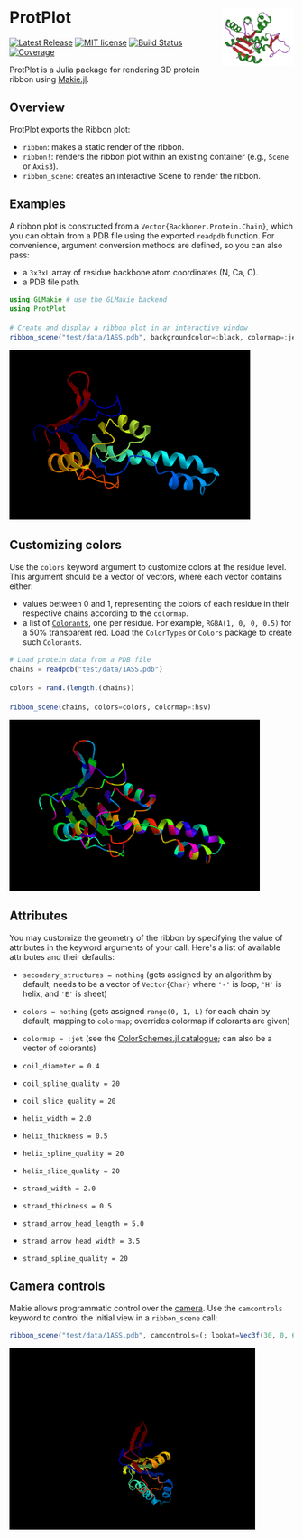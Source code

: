 # <img width="25%" src="./images/sticker.png" align="right" /> ProtPlot

[![Latest Release](https://img.shields.io/github/release/MurrellGroup/ProtPlot.jl.svg)](https://github.com/MurrellGroup/ProtPlot.jl/releases/latest)
[![MIT license](https://img.shields.io/badge/license-MIT-green.svg)](https://opensource.org/license/MIT)
[![Build Status](https://github.com/MurrellGroup/ProtPlot.jl/actions/workflows/CI.yml/badge.svg?branch=main)](https://github.com/MurrellGroup/ProtPlot.jl/actions/workflows/CI.yml?query=branch%3Amain)
[![Coverage](https://codecov.io/gh/MurrellGroup/ProtPlot.jl/branch/main/graph/badge.svg)](https://codecov.io/gh/MurrellGroup/ProtPlot.jl)

ProtPlot is a Julia package for rendering 3D protein ribbon using [Makie.jl](https://github.com/MakieOrg/Makie.jl).

## Overview

ProtPlot exports the Ribbon plot:
- `ribbon`: makes a static render of the ribbon.
- `ribbon!`: renders the ribbon plot within an existing container (e.g., `Scene` or `Axis3`).
- `ribbon_scene`: creates an interactive Scene to render the ribbon.

## Examples

A ribbon plot is constructed from a `Vector{Backboner.Protein.Chain}`, which you can obtain from a PDB file using the exported `readpdb` function.
For convenience, argument conversion methods are defined, so you can also pass:
- a `3x3xL` array of residue backbone atom coordinates (N, Ca, C).
- a PDB file path.

```julia
using GLMakie # use the GLMakie backend
using ProtPlot

# Create and display a ribbon plot in an interactive window
ribbon_scene("test/data/1ASS.pdb", backgroundcolor=:black, colormap=:jet)
```
![plain gradient](images/1ASS.png)

## Customizing colors

Use the `colors` keyword argument to customize colors at the residue level. This argument should be a vector of vectors, where each vector contains either:

- values between 0 and 1, representing the colors of each residue in their respective chains according to the `colormap`.
- a list of [`Colorant`s](https://github.com/JuliaGraphics/ColorTypes.jl?tab=readme-ov-file#colortypes), one per residue. For example, `RGBA(1, 0, 0, 0.5)` for a 50% transparent red. Load the `ColorTypes` or `Colors` package to create such `Colorant`s.

```julia
# Load protein data from a PDB file
chains = readpdb("test/data/1ASS.pdb")

colors = rand.(length.(chains))

ribbon_scene(chains, colors=colors, colormap=:hsv)
```
![random colors](images/1ASS-color.png)

## Attributes
You may customize the geometry of the ribbon by specifying the value of attributes in the keyword arguments of your call. Here's a list of available attributes and their defaults:
- `secondary_structures = nothing` (gets assigned by an algorithm by default; needs to be a vector of `Vector{Char}` where `'-'` is loop, `'H'` is helix, and `'E'` is sheet)
- `colors = nothing` (gets assigned `range(0, 1, L)` for each chain by default, mapping to `colormap`; overrides colormap if colorants are given)
- `colormap = :jet` (see the [ColorSchemes.jl catalogue](https://juliagraphics.github.io/ColorSchemes.jl/stable/catalogue/); can also be a vector of colorants)

- `coil_diameter = 0.4`
- `coil_spline_quality = 20`
- `coil_slice_quality = 20`

- `helix_width = 2.0`
- `helix_thickness = 0.5`
- `helix_spline_quality = 20`
- `helix_slice_quality = 20`

- `strand_width = 2.0`
- `strand_thickness = 0.5`
- `strand_arrow_head_length = 5.0`
- `strand_arrow_head_width = 3.5`
- `strand_spline_quality = 20`

## Camera controls

Makie allows programmatic control over the [camera](https://docs.makie.org/stable/explanations/cameras/index.html).
Use the `camcontrols` keyword to control the initial view in a `ribbon_scene` call:

```julia
ribbon_scene("test/data/1ASS.pdb", camcontrols=(; lookat=Vec3f(30, 0, 60), eyeposition=Vec3f(160, -75, 0), upvector=Vec3f(0, 0, 1)))
```
![camera](images/1ASS-camera.png)
